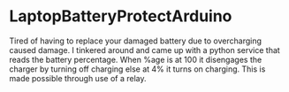 # LaptopBatteryProtectArduino
Tired of having to replace your damaged battery due to overcharging caused damage. I tinkered around and came up with a python service that reads the battery percentage. When %age is at 100 it disengages the charger by turning off charging else at 4% it turns on charging. This is made possible through use of a relay.
